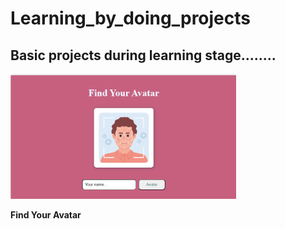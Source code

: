 # Learning_by_doing_projects
Basic projects during learning stage........
---
 <img src="Screenshot 2023-10-03 231919.png" height="200px">

**Find Your Avatar**
